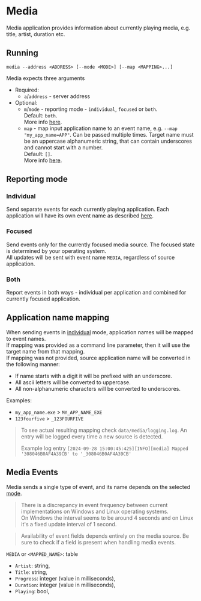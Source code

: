 # Media

Media application provides information about currently playing media, e.g. title, artist, duration etc.

## Running

```
media --address <ADDRESS> [--mode <MODE>] [--map <MAPPING>...]
```

Media expects three arguments

- Required:
    - `a`/`address` - server address
- Optional:
    - `m`/`mode` - reporting mode - `individual`, `focused` or `both`.   
      Default: `both`.  
      More info [here](#reporting-mode).
    - `map` - map input application name to an event name, e.g. `--map "my_app_name=APP"`. Can be passed multiple
      times. Target name must be an uppercase alphanumeric string, that can contain underscores and cannot start with a
      number.   
      Default: `[]`.  
      More info [here](#application-name-mapping).

## Reporting mode

### Individual

Send separate events for each currently playing application. Each application will have its own event name as
described [here](#application-name-mapping).

### Focused

Send events only for the currently focused media source. The focused state is determined by your operating system.  
All updates will be sent with event name `MEDIA`, regardless of source application.

### Both

Report events in both ways - individual per application and combined for currently focused application.

## Application name mapping

When sending events in [individual](#individual) mode, application names will be mapped to event names.  
If mapping was provided as a command line parameter, then it will use the target name from that mapping.  
If mapping was not provided, source application name will be converted in the following manner:

- If name starts with a digit it will be prefixed with an underscore.
- All ascii letters will be converted to uppercase.
- All non-alphanumeric characters will be converted to underscores.

Examples:

- `my_app_name.exe` > `MY_APP_NAME_EXE`
- `123fourfive` > `_123FOURFIVE`

> To see actual resulting mapping check `data/media/logging.log`. An entry will be logged every time a new source is
> detected.
>
> Example log entry
`[2024-09-28 15:00:45:425][INFO][media] Mapped '308046B0AF4A39CB' to '_308046B0AF4A39CB'`

## Media Events

Media sends a single type of event, and its name depends on the selected [mode](#reporting-mode).

> There is a discrepancy in event frequency between current implementations on Windows and Linux operating systems.  
> On Windows the interval seems to be around 4 seconds and on Linux it's a fixed update interval of 1 second.

> Availability of event fields depends entirely on the media source. Be sure to check if a field is present when
> handling media events.

`MEDIA` or `<MAPPED_NAME>`: table

- `Artist`: string,
- `Title`: string,
- `Progress`: integer (value in milliseconds),
- `Duration`: integer (value in milliseconds),
- `Playing`: bool,